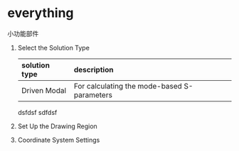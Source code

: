 ﻿# everything
小功能部件
1. Select the Solution Type

    | solution type | description |
    | :-------------- | :------------ |
    | Driven Modal | For calculating the mode-based S-parameters |
    dsfdsf
    sdfdsf
1. Set Up the Drawing Region
1. Coordinate System Settings
